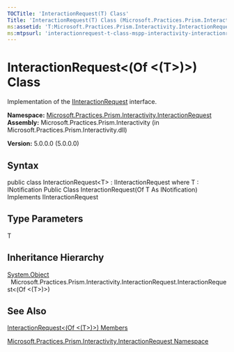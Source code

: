```yaml
---
TOCTitle: 'InteractionRequest(T) Class'
Title: 'InteractionRequest(T) Class (Microsoft.Practices.Prism.Interactivity.InteractionRequest)'
ms:assetid: 'T:Microsoft.Practices.Prism.Interactivity.InteractionRequest.InteractionRequest\`1'
ms:mtpsurl: 'interactionrequest-t-class-mspp-interactivity-interactionrequest.md'
---
```


# InteractionRequest&lt;(Of &lt;(T&gt;)&gt;) Class

Implementation of the [IInteractionRequest](https://msdn.microsoft.com/library/microsoft.practices.prism.interactivity.interactionrequest.iinteractionrequest) interface.

**Namespace:** [Microsoft.Practices.Prism.Interactivity.InteractionRequest](https://msdn.microsoft.com/library/microsoft.practices.prism.interactivity.interactionrequest)
**Assembly:** Microsoft.Practices.Prism.Interactivity (in Microsoft.Practices.Prism.Interactivity.dll)

**Version:** 5.0.0.0 (5.0.0.0)

## Syntax
public class InteractionRequest&lt;T&gt; : IInteractionRequest where T : INotification Public Class InteractionRequest(Of T As INotification) Implements IInteractionRequest
## Type Parameters


T  

## Inheritance Hierarchy

[System.Object](http://msdn.microsoft.com/en-us/library/e5kfa45b)
  Microsoft.Practices.Prism.Interactivity.InteractionRequest.InteractionRequest&lt;(Of &lt;(T&gt;)&gt;)

## See Also
[InteractionRequest&lt;(Of &lt;(T&gt;)&gt;) Members](https://msdn.microsoft.com/allmembers.t:microsoft.practices.prism.interactivity.interactionrequest.interactionrequest%601)

[Microsoft.Practices.Prism.Interactivity.InteractionRequest Namespace](https://msdn.microsoft.com/library/microsoft.practices.prism.interactivity.interactionrequest)

